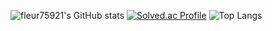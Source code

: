 ![fleur75921's GitHub stats](https://github-readme-stats.vercel.app/api?username=fleur75921&show_icons=true&theme=radical)
[![Solved.ac Profile](http://mazassumnida.wtf/api/generate_badge?boj=fleur)](https://solved.ac/fleur)
![Top Langs](https://github-readme-stats.vercel.app/api/top-langs/?username=fleur75921&layout=Demo&theme=tokyonight)
<!--
**fleur75921/fleur75921** is a ✨ _special_ ✨ repository because its `README.md` (this file) appears on your GitHub profile.

Here are some ideas to get you started:

- 🔭 I’m currently working on ...
- 🌱 I’m currently learning ...
- 👯 I’m looking to collaborate on ...
- 🤔 I’m looking for help with ...
- 💬 Ask me about ...
- 📫 How to reach me: ...
- 😄 Pronouns: ...
- ⚡ Fun fact: ...
-->
